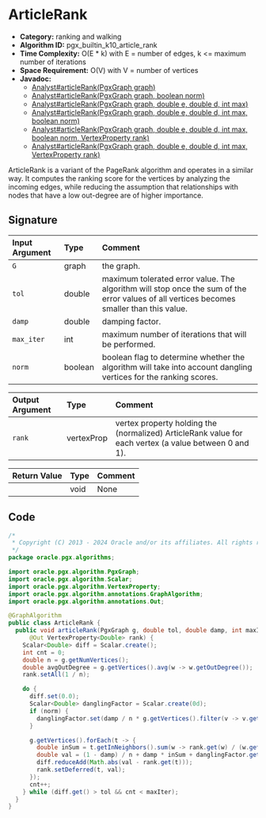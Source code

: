# ArticleRank

- **Category:** ranking and walking
- **Algorithm ID:** pgx_builtin_k10_article_rank
- **Time Complexity:** O(E * k) with E = number of edges, k <= maximum number of iterations
- **Space Requirement:** O(V) with V = number of vertices
- **Javadoc:**
  - [Analyst#articleRank(PgxGraph graph)](https://docs.oracle.com/en/database/oracle/property-graph/24.4/spgjv/oracle/pgx/api/Analyst.html#articleRank_oracle_pgx_api_PgxGraph_)
  - [Analyst#articleRank(PgxGraph graph, boolean norm)](https://docs.oracle.com/en/database/oracle/property-graph/24.4/spgjv/oracle/pgx/api/Analyst.html#articleRank_oracle_pgx_api_PgxGraph_boolean_)
  - [Analyst#articleRank(PgxGraph graph, double e, double d, int max)](https://docs.oracle.com/en/database/oracle/property-graph/24.4/spgjv/oracle/pgx/api/Analyst.html#articleRank_oracle_pgx_api_PgxGraph_double_double_int_)
  - [Analyst#articleRank(PgxGraph graph, double e, double d, int max, boolean norm)](https://docs.oracle.com/en/database/oracle/property-graph/24.4/spgjv/oracle/pgx/api/Analyst.html#articleRank_oracle_pgx_api_PgxGraph_double_double_int_boolean_)
  - [Analyst#articleRank(PgxGraph graph, double e, double d, int max, boolean norm, VertexProperty rank)](https://docs.oracle.com/en/database/oracle/property-graph/24.4/spgjv/oracle/pgx/api/Analyst.html#articleRank_oracle_pgx_api_PgxGraph_double_double_int_boolean_oracle_pgx_api_VertexProperty_)
  - [Analyst#articleRank(PgxGraph graph, double e, double d, int max, VertexProperty rank)](https://docs.oracle.com/en/database/oracle/property-graph/24.4/spgjv/oracle/pgx/api/Analyst.html#articleRank_oracle_pgx_api_PgxGraph_double_double_int_oracle_pgx_api_VertexProperty_)

ArticleRank is a variant of the PageRank algorithm and operates in a similar way. It computes the ranking score for the vertices by analyzing the incoming edges, while reducing the assumption that relationships with nodes that have a low out-degree are of higher importance.

## Signature

| Input Argument | Type | Comment |
| :--- | :--- | :--- |
| `G` | graph | the graph. |
| `tol` | double | maximum tolerated error value. The algorithm will stop once the sum of the error values of all vertices becomes smaller than this value. |
| `damp` | double | damping factor. |
| `max_iter` | int | maximum number of iterations that will be performed. |
| `norm` | boolean | boolean flag to determine whether the algorithm will take into account dangling vertices for the ranking scores. |

| Output Argument | Type | Comment |
| :--- | :--- | :--- |
| `rank` | vertexProp | vertex property holding the (normalized) ArticleRank value for each vertex (a value between 0 and 1). |

| Return Value | Type | Comment |
| :--- | :--- | :--- |
| | void | None |

## Code

```java
/*
 * Copyright (C) 2013 - 2024 Oracle and/or its affiliates. All rights reserved.
 */
package oracle.pgx.algorithms;

import oracle.pgx.algorithm.PgxGraph;
import oracle.pgx.algorithm.Scalar;
import oracle.pgx.algorithm.VertexProperty;
import oracle.pgx.algorithm.annotations.GraphAlgorithm;
import oracle.pgx.algorithm.annotations.Out;

@GraphAlgorithm
public class ArticleRank {
  public void articleRank(PgxGraph g, double tol, double damp, int maxIter, boolean norm,
      @Out VertexProperty<Double> rank) {
    Scalar<Double> diff = Scalar.create();
    int cnt = 0;
    double n = g.getNumVertices();
    double avgOutDegree = g.getVertices().avg(w -> w.getOutDegree());
    rank.setAll(1 / n);

    do {
      diff.set(0.0);
      Scalar<Double> danglingFactor = Scalar.create(0d);
      if (norm) {
        danglingFactor.set(damp / n * g.getVertices().filter(v -> v.getOutDegree() == 0).sum(rank::get));
      }

      g.getVertices().forEach(t -> {
        double inSum = t.getInNeighbors().sum(w -> rank.get(w) / (w.getOutDegree() + avgOutDegree));
        double val = (1 - damp) / n + damp * inSum + danglingFactor.get();
        diff.reduceAdd(Math.abs(val - rank.get(t)));
        rank.setDeferred(t, val);
      });
      cnt++;
    } while (diff.get() > tol && cnt < maxIter);
  }
}
```
